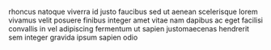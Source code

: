 rhoncus natoque viverra id justo faucibus sed ut aenean scelerisque lorem
vivamus velit posuere finibus integer amet vitae nam dapibus ac eget facilisi
convallis in vel adipiscing fermentum ut sapien justomaecenas hendrerit sem
integer gravida ipsum sapien odio